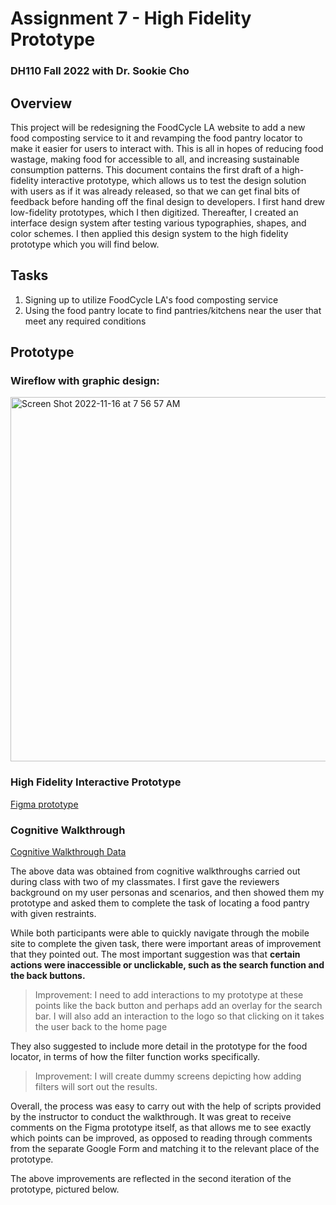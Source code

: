 # Assignment 7 - High Fidelity Prototype
### DH110 Fall 2022 with Dr. Sookie Cho

## Overview

This project will be redesigning the FoodCycle LA website to add a new food composting service to it and revamping the food pantry locator to make it easier for users to interact with. This is all in hopes of reducing food wastage, making food for accessible to all, and increasing sustainable consumption patterns. This document contains the first draft of a high-fidelity interactive prototype, which allows us to test the design solution with users as if it was already released, so that we can get final bits of feedback before handing off the final design to developers. I first hand drew low-fidelity prototypes, which I then digitized. Thereafter, I created an interface design system after testing various typographies, shapes, and color schemes. I then applied this design system to the high fidelity prototype which you will find below. 

## Tasks

1. Signing up to utilize FoodCycle LA's food composting service
2. Using the food pantry locate to find pantries/kitchens near the user that meet any required conditions

## Prototype

### Wireflow with graphic design: 
<img width="583" alt="Screen Shot 2022-11-16 at 7 56 57 AM" src="https://user-images.githubusercontent.com/100739150/202229836-8be197f8-6846-4d54-947a-17ce204ae3b3.png">

### High Fidelity Interactive Prototype
[Figma prototype](https://www.figma.com/proto/Cs00Dzw6JiJX6UO8a5ddJL/High-Fidelity-Protoype?node-id=17%3A81&scaling=min-zoom&page-id=0%3A1&starting-point-node-id=17%3A81)

### Cognitive Walkthrough

[Cognitive Walkthrough Data](https://docs.google.com/document/d/1LKiJNKPtAOERItR_wTRY5I26FO-41tWdb4_dKc10xVE/edit?usp=sharing)

The above data was obtained from cognitive walkthroughs carried out during class with two of my classmates. I first gave the reviewers background on my user personas and scenarios, and then showed them my prototype and asked them to complete the task of locating a food pantry with given restraints. 

While both participants were able to quickly navigate through the mobile site to complete the given task, there were important areas of improvement that they pointed out. The most important suggestion was that <b>certain actions were inaccessible or unclickable, such as the search function and the back buttons.</b>

> Improvement: I need to add interactions to my prototype at these points like the back button and perhaps add an overlay for the search bar. I will also add an interaction to the logo so that clicking on it takes the user back to the home page

They also suggested to include more detail in the prototype for the food locator, in terms of how the filter function works specifically. 

> Improvement: I will create dummy screens depicting how adding filters will sort out the results. 

Overall, the process was easy to carry out with the help of scripts provided by the instructor to conduct the walkthrough. It was great to receive comments on the Figma prototype itself, as that allows me to see exactly which points can be improved, as opposed to reading through comments from the separate Google Form and matching it to the relevant place of the prototype. 

The above improvements are reflected in the second iteration of the prototype, pictured below. 
